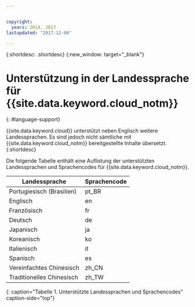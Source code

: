 ```yaml
---


copyright:
  years: 2014, 2017
lastupdated: "2017-12-06"

---
```


{:shortdesc: .shortdesc}
{:new_window: target="_blank"}

# Unterstützung in der Landessprache für {{site.data.keyword.cloud_notm}}
{: #language-support}

{{site.data.keyword.cloud}} unterstützt neben Englisch weitere Landessprachen. Es sind jedoch nicht sämtliche mit {{site.data.keyword.cloud_notm}} bereitgestellte Inhalte übersetzt.
{:shortdesc}

Die folgende Tabelle enthält eine Auflistung der unterstützten Landessprachen und Sprachencodes für {{site.data.keyword.cloud_notm}}. 

| Landessprache | Sprachencode |
|----------|---------|
| Portugiesisch (Brasilien) | pt_BR | 
| Englisch | en |
| Französisch | fr |
| Deutsch | de |
| Japanisch | ja |
| Koreanisch | ko |
| Italienisch | it |
| Spanisch | es |
| Vereinfachtes Chinesisch | zh_CN | 
| Traditionelles Chinesisch | zh_TW |
{: caption="Tabelle 1. Unterstützte Landessprachen und Sprachencodes" caption-side="top"} 
